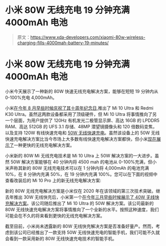 # 小米 80W 无线充电 19 分钟充满 4000mAh 电池

> 原文：<https://www.xda-developers.com/xiaomi-80w-wireless-charging-fills-4000mah-battery-19-minutes/>

# 小米 80W 无线充电 19 分钟充满 4000mAh 电池

小米今天展示了一种新的 80W 快速无线充电解决方案，能够在短短 19 分钟内从 0-100%充电 4,000mAh。

小米[在今年 8 月早些时候庆祝了其十周年纪念日](https://www.xda-developers.com/xiaomi-mi-10-ultra-redmi-k30-ultra-flagships-commemorating-xiaomi-10th-anniversary-launch/),推出了 Mi 10 Ultra 和 Redmi K30 Ultra。虽然这两款设备都采用了顶级硬件，但 Mi 10 Ultra 将事情推向了另一个层面，为用户提供了 120Hz 有机发光二极管显示屏、高达 16GB 的 LPDDR5 RAM、高达 512GB 的 UFS 3.1 存储、48MP 潜望镜摄像头和 120 倍数码变焦，以及支持 120W 有线快速充电和 [50W 无线快速充电](https://www.xda-developers.com/xiaomi-details-mi-10-ultra-50w-wireless-charging-works/)。虽然该设备上的 50W 无线快速充电解决方案比当今市场上大多数有线快速充电解决方案都快，但小米[现在展示了](https://blog.mi.com/en/2020/10/19/xiaomi-introduces-pioneering-80w-mi-wireless-charging-technology/)一种更快的无线充电解决方案。

小米新的 80W Mi 无线充电技术是 Mi 10 Ultra 上 50W 解决方案的一大进步。虽然 50W 解决方案能够在 40 分钟内将 4500 mah 的电池从 0-100%充满，但小米声称其新的 80W 无线充电技术可以在 1 分钟内将 4,000mAh 的电池充满 10%，在 8 分钟内充满 50%，在 19 分钟内充满 100%。您可以在下面的视频中查看改装后的 Mi 10 Pro 上的新无线充电解决方案:

新的 80W 无线充电解决方案是小米仅在 2020 年在该领域的第三次技术突破。继去年推出 30W 无线快充后，小米第一个[在今年三月早些时候展示了 40W 无线快充解决方案](https://www.xda-developers.com/xiaomi-showcases-40w-wireless-charging-technology/)。该公司随后推出了 Mi 10 Ultra 的 50W 解决方案。该公司最新的 80W 无线快速充电解决方案将事情推向了一个全新的水平。按照这种速度，我们可能会在不久的将来看到更快的无线充电解决方案。

截至目前，小米尚未透露新的 80W 无线快充解决方案是否准备好量产。然而，考虑到该公司已经推出了一款支持 50W 无线快速充电的智能手机，我们可能不久就会看到一款采用新的 80W 无线快速充电技术的智能手机。